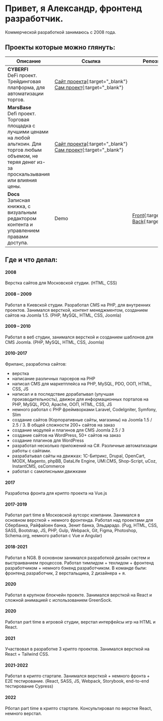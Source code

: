 # Привет, я Александр, фронтенд разработчик.

Коммерческой разработкой занимаюсь с 2008 года.


## Проекты которые можно глянуть:
| Описание | Ссылка | Репозиторий
| --- | --- |---
| **CYBERFI** <br /> DeFi проект. Трейдинговая платформа, для автоматизации торгов. | [Сайт&nbsp;проекта](https://cyberfi.tech){:target="_blank"} <br />[Сам&nbsp;проект](https://v2.cyberfi.tech){:target="_blank"} | 
| **MarsBase** <br /> Defi проект. Торговая площадка с лучшими ценами на любой альткоин. Для торгов любым объемом, не теряя денег из-за проскальзывания или влияния цены. | [Сайт&nbsp;проекта](https://marsbase.io){:target="_blank"} <br />[Сам&nbsp;проект](https://bnb.otcmarsbase.io){:target="_blank"} |
| **Docs** <br /> Записная книжка, с визуальным редактором контента и управлением правами доступа. | Demo | [Front](https://github.com/alexen2/docs-front){:target="_blank"} <br />[Back](https://github.com/alexen2/docs-back){:target="_blank"}


## Где и что делал:

#### 2008
Верстка сайтов для Московской студии.
(HTML, CSS)

#### 2008 – 2009
Работал в Киевской студии. 
Разработал CMS на PHP, для внутренних проектов. Занимался версткой, контент менеджментом, созданием сайтов на Joomla 1.5.
(PHP, MySQL, HTML, CSS, Joomla)

#### 2009 – 2010
Работал в веб студии, занимался версткой и созданием шаблонов для CMS Joomla.
(PHP, MySQL, HTML, CSS, Joomla)

#### 2010-2017
Фриланс, разработка сайтов:
- верстка
- написание различных парсеров на PHP
- написал CMS для маркетплейса на PHP, MySQL, PDO, ООП, HTML, CSS, JS
- написал и в последствие дорабатывал (улучшая производительность), движок для информационных порталов на PHP, MySQL, PDO, Apache, ООП, HTML, CSS, JS
- немного работал с PHP фреймворками Laravel, CodeIgniter, Symfony, Slim
- создание сайтов (Корпоративные сайты, магазины) на Joomla 1.5 / 2.5 / 3. В общей сложности 200+ сайтов на заказ
- создание модулей и плагинов для CMS Joomla 2.5 / 3
- создание сайтов на WordPress, 50+ сайтов на заказ
- создание плагинов для WordPress
- разработал несколько приложений на C#. Различные автоматизации работы с сайтами.
- разрабатывал сайты на движках: 1С-Битрикс, Drupal, OpenCart, MODX, Magento, phpBB, DataLife Engine, UMI.CMS, Shop-Script, uCoz, InstantCMS, osCommerce
- работал с самописными движками

#### 2017
Разработка фронта для крипто проекта на Vue.js

#### 2017-2019
Работал part time в Московской аутсорс компании. Занимался в основном версткой + немного фронтенда. Работал над проектами для Сбербанка, Райфайзен банка, Зенит банка, Эльдарадо.
(Pug, HTML, CSS, SASS, Bootstrap, JS, PHP, Gulp, Webpack, Git, Figma, Photoshop, Schema.org, немного работал с Vue и Angular)

#### 2018-2021
Работал в NG8. В основном занимался разработкой дизайн систем и выстраиванием процессов.
Работал тимлидом + техлидом + фронтенд разработчиком + немного бэкенд разработчиком.
В команде были: фронтенд разработчик, 2 верстальщика, 2 дизайнера + я.

#### 2020
Работал в крупном блокчейн проекте. Занимался версткой на React и сложной анимацией с использованием GreenSock.

#### 2020
Работал part time в игровой студии, верстал интерфейсы игр на HTML и React.

#### 2021
Участвовал в разработке 3 крипто проектов. Занимался версткой на React + Tailwind CSS.

#### 2021-2022
Работал в крипто стартапе. Занимался версткой + немного фронта + E2E тестирование.
(React, SASS, JS, Webpack, Storybook, end-to-end тестирование Cypress)

#### 2022
Рботал part time в крипто стартапе. Консультировал по верстке React, немного верстал.
